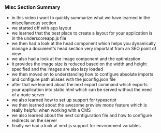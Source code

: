 ### Misc Section Summary

- in this video i want to quickly summarize what we have learned in the miscellaneous section
- we started off with app layout
- we learned that the best place to create a layout for your application is in the underscoreapp.js file
- we then had a look at the head component which helps you dynamically manage a document's head section very important from an SEO point of view
- we also had a look at the image component and the optimization
- it provides the image size is reduced based on the width and height specified and the images are also lazy loaded
- we then moved on to understanding how to configure absolute imports and configure path aliases with the jsconfig.json file
- after that we learned about the next export command which exports your application into static html which can be served without the need of a node server
- we also learned how to set up support for typescript
- we then learned about the awesome preview mode feature which is really helpful when working with a CMS
- we also learned about the next configuration file and how to configure redirects on the server
- finally we had a look at next js support for environment variables
